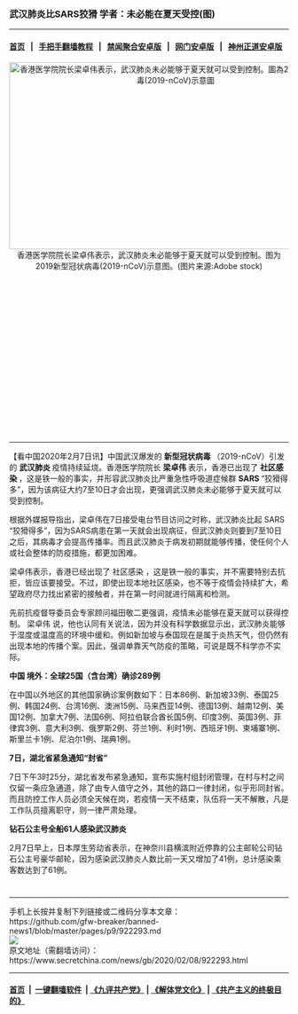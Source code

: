 ### 武汉肺炎比SARS狡猾 学者：未必能在夏天受控(图)
------------------------

#### [首页](https://github.com/gfw-breaker/banned-news1/blob/master/README.md) &nbsp;&nbsp;|&nbsp;&nbsp; [手把手翻墙教程](https://github.com/gfw-breaker/guides/wiki) &nbsp;&nbsp;|&nbsp;&nbsp; [禁闻聚合安卓版](https://github.com/gfw-breaker/bn-android) &nbsp;&nbsp;|&nbsp;&nbsp; [网门安卓版](https://github.com/oGate2/oGate) &nbsp;&nbsp;|&nbsp;&nbsp; [神州正道安卓版](https://github.com/SzzdOgate/update) 



<div class="article_right" style="fone-color:#000">
 <p style="text-align:center">
  <img alt="香港医学院院长梁卓伟表示，武汉肺炎未必能够于夏天就可以受到控制。圖為2019新型冠状病毒(2019-nCoV)示意圖" src="https://img3.secretchina.com/pic/2020/2-2/p2618602a613850091-ss.jpg" style="height:337px; width:600px"/>
  <br>
   香港医学院院长梁卓伟表示，武汉肺炎未必能够于夏天就可以受到控制。图为2019新型冠状病毒(2019-nCoV)示意图。(图片来源:Adobe stock)
   <span id="hideid" name="hideid" style="color:red;display:none;">
    <span href="https://www.secretchina.com">
    </span>
   </span>
  </br>
 </p>
 <div id="txt-mid1-t21-2017">
  <ins class="adsbygoogle" data-ad-client="ca-pub-1276641434651360" data-ad-slot="2451032099" style="display:inline-block;width:336px;height:280px">
  </ins>
  

---


  </div>
 </div>
 <p>
  【看中国2020年2月7日讯】中国武汉爆发的
  <strong>
   新型冠状病毒
  </strong>
  （2019-nCoV）引发的
  <strong>
   <span href="https://www.secretchina.com/news/gb/tag/武汉肺炎" target="_blank">
    武汉肺炎
   </span>
  </strong>
  疫情持续延烧。香港医学院院长
  <strong>
   梁卓伟
  </strong>
  表示，香港已出现了
  <strong>
   社区感染
  </strong>
  ，这是铁一般的事实，并形容武汉肺炎比严重急性呼吸道症候群
  <strong>
   SARS
  </strong>
  “狡猾得多”，因为该病征大约7至10日才会出现，更强调武汉肺炎未必能够于夏天就可以受到控制。
  <span id="hideid" name="hideid" style="color:red;display:none;">
   <span href="https://www.secretchina.com">
   </span>
  </span>
 </p>
 <p>
  根据外媒报导指出，梁卓伟在7日接受电台节目访问之时称，武汉肺炎比起
  <span href="https://www.secretchina.com/news/gb/tag/SARS" target="_blank">
   SARS
  </span>
  “狡猾得多”，因为SARS病患在第一天就会出现病征，但武汉肺炎则要到7至10日之后，其病毒才会提高传播率。而且武汉肺炎于病发初期就能够传播，使任何个人或社会整体的防疫措施，都更加困难。
 </p>
 <p>
  梁卓伟表示，香港已经出现了
  <span href="https://www.secretchina.com/news/gb/tag/社区感染" target="_blank">
   社区感染
  </span>
  ，这是铁一般的事实，并不需要特别去抗拒，皆应该要接受。不过，即使出现本地社区感染，也不等于疫情会持续扩大，希望政府尽力找出紧密的接触者，并在第一时间就进行隔离和检测。
 </p>
 <p>
  先前抗疫督导委员会专家顾问福田敬二更强调，疫情未必能够在夏天就可以获得控制。
  <span href="https://www.secretchina.com/news/gb/tag/梁卓伟" target="_blank">
   梁卓伟
  </span>
  说，他也认同有关说法，因为并没有科学数据显示出，武汉肺炎能够于湿度或温度高的环境中缓和。例如新加坡与泰国现在是属于炎热天气，但仍然有出现本地的传播个案。因此，强调单靠天气防疫的策略，可说是既不科学亦不实际。
 </p>
 <p>
  <strong>
   <span href="https://www.secretchina.com" target="_blank">
    中国
   </span>
   境外：全球25国（含台湾）确诊289例
  </strong>
 </p>
 <p>
  在中国以外地区的其他国家确诊案例数如下：日本86例、新加坡33例、泰国25例、韩国24例、台湾16例、澳洲15例、马来西亚14例、德国13例、越南12例、美国12例、加拿大7例、法国6例、阿拉伯联合酋长国5例、印度3例、英国3例、菲律宾3例、意大利3例、俄罗斯2例、芬兰1例、利时1例、西班牙1例、柬埔寨1例、斯里兰卡1例、尼泊尔1例、瑞典1例。
 </p>
 <p>
  <strong>
   7日，湖北省紧急通知“封省”
  </strong>
 </p>
 <p>
  7日下午3时25分，湖北省发布紧急通知，宣布实施村组封闭管理，在村与村之间仅留一条应急通道，除了由专人值守之外，其他的路口一律封闭，似乎形同封省。而且防控工作人员必须全天候在岗，若疫情一天不结束，队伍将一天不解散，凡是工作队员擅离职守，则一律严肃处理。
 </p>
 <p>
  <strong>
   钻石公主号全船61人感染武汉肺炎
  </strong>
 </p>
 <p>
  2月7日早上，日本厚生劳动省表示，在神奈川县横滨附近停靠的公主邮轮公司钻石公主号豪华邮轮，因为感染武汉肺炎人数比前一天又增加了41例，总计感染乘客数达到了61例。
  <center>
   <div>
    <div id="txt-mid2-t22-2017" style="display: block;  max-height: 351px;  overflow: hidden;">
     <div id="SC-21xxx">
     </div>
     <ins class="adsbygoogle" data-ad-client="ca-pub-1276641434651360" data-ad-format="auto" data-ad-slot="4301710469" data-full-width-responsive="true" style="display:block">
     </ins>
    </div>
   </div>
  </center>
  <div style="padding-top:12px;">
  </div>
 </p>
</div>

<hr/>
手机上长按并复制下列链接或二维码分享本文章：<br/>
https://github.com/gfw-breaker/banned-news1/blob/master/pages/p9/922293.md <br/>
<a href='https://github.com/gfw-breaker/banned-news1/blob/master/pages/p9/922293.md'><img src='https://github.com/gfw-breaker/banned-news1/blob/master/pages/p9/922293.md.png'/></a> <br/>
原文地址（需翻墙访问）：https://www.secretchina.com/news/gb/2020/02/08/922293.html


------------------------
#### [首页](https://github.com/gfw-breaker/banned-news1/blob/master/README.md) &nbsp;|&nbsp; [一键翻墙软件](https://github.com/gfw-breaker/nogfw/blob/master/README.md) &nbsp;| [《九评共产党》](https://github.com/gfw-breaker/9ping.md/blob/master/README.md#九评之一评共产党是什么) | [《解体党文化》](https://github.com/gfw-breaker/jtdwh.md/blob/master/README.md) | [《共产主义的终极目的》](https://github.com/gfw-breaker/gczydzjmd.md/blob/master/README.md)


<img src='http://gfw-breaker.win/banned-news/pages/p9/922293.md' width='0px' height='0px'/>